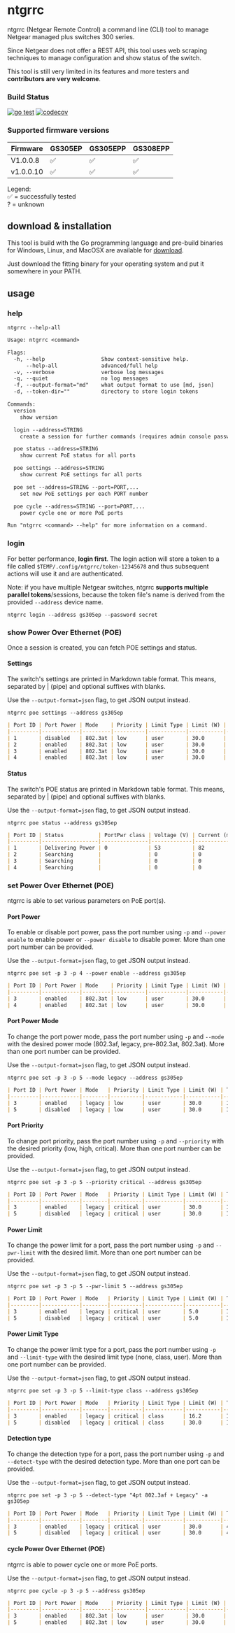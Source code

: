 # ntgrrc

ntgrrc (Netgear Remote Control) a command line (CLI) tool to manage Netgear managed plus switches 300 series.

Since Netgear does not offer a REST API, this tool uses web scraping techniques to
manage configuration and show status of the switch.

This tool is still very limited in its features and more testers and **contributors
are very welcome**.

### Build Status

[![go test](https://github.com/nitram509/ntgrrc/actions/workflows/go-test.yml/badge.svg)](https://github.com/nitram509/ntgrrc/actions/workflows/go-test.yml)
[![codecov](https://codecov.io/gh/nitram509/ntgrrc/branch/main/graph/badge.svg?token=8LVPP8JVKY)](https://codecov.io/gh/nitram509/ntgrrc)

### Supported firmware versions

| Firmware  | GS305EP | GS305EPP | GS308EPP |
|-----------|---------|----------|----------|
| V1.0.0.8  | ✅       | ✅        | ✅        |
| v1.0.0.10 | ✅       | ✅        | ✅        |

Legend: \
✅ = successfully tested \
?  = unknown


## download & installation

This tool is build with the Go programming language
and pre-build binaries for Windows, Linux, and MacOSX are available for [download](https://github.com/nitram509/ntgrrc/releases).

Just download the fitting binary for your operating system and put it somewhere in your PATH.

## usage

### help

```shell
ntgrrc --help-all
```

<!-- MARKDOWN-AUTO-DOCS:START (CODE:src=./help.txt) -->
<!-- The below code snippet is automatically added from ./help.txt -->
```txt
Usage: ntgrrc <command>

Flags:
  -h, --help                  Show context-sensitive help.
      --help-all              advanced/full help
  -v, --verbose               verbose log messages
  -q, --quiet                 no log messages
  -f, --output-format="md"    what output format to use [md, json]
  -d, --token-dir=""          directory to store login tokens

Commands:
  version
    show version

  login --address=STRING
    create a session for further commands (requires admin console password)

  poe status --address=STRING
    show current PoE status for all ports

  poe settings --address=STRING
    show current PoE settings for all ports

  poe set --address=STRING --port=PORT,...
    set new PoE settings per each PORT number

  poe cycle --address=STRING --port=PORT,...
    power cycle one or more PoE ports

Run "ntgrrc <command> --help" for more information on a command.
```
<!-- MARKDOWN-AUTO-DOCS:END -->

### login

For better performance, **login first**.
The login action will store a token to a file called ```$TEMP/.config/ntgrrc/token-12345678```
and thus subsequent actions will use it and are authenticated.

Note: if you have multiple Netgear switches, ntgrrc **supports multiple parallel tokens**/sessions,
because the token file's name is derived from the provided ```--address``` device name.

```shell
ntgrrc login --address gs305ep --password secret
```

### show Power Over Ethernet (POE)

Once a session is created, you can fetch POE settings and status.

#### Settings 

The switch's settings are printed in Markdown table format.
This means, separated by | (pipe) and optional suffixes with blanks.

Use the ```--output-format=json``` flag, to get JSON output instead.

```ntgrrc poe settings --address gs305ep```

```markdown
| Port ID | Port Power | Mode    | Priority | Limit Type | Limit (W) | Type     |
|---------|------------|---------|----------|------------|-----------|----------|
| 1       | disabled   | 802.3at | low      | user       | 30.0      | IEEE 802 |
| 2       | enabled    | 802.3at | low      | user       | 30.0      | IEEE 802 |
| 3       | enabled    | 802.3at | low      | user       | 30.0      | IEEE 802 |
| 4       | enabled    | 802.3at | low      | user       | 30.0      | IEEE 802 |
```

#### Status

The switch's POE status are printed in Markdown table format.
This means, separated by | (pipe) and optional suffixes with blanks.

Use the ```--output-format=json``` flag, to get JSON output instead.

```ntgrrc poe status --address gs305ep```

```markdown
| Port ID | Status           | PortPwr class | Voltage (V) | Current (mA) | PortPwr (W) | Temp. (°C) | Error status |
|---------|------------------|---------------|-------------|--------------|-------------|------------|--------------|
| 1       | Delivering Power | 0             | 53          | 82           | 4.40        | 30         | No Error     |
| 2       | Searching        |               | 0           | 0            | 0.00        | 30         | No Error     |
| 3       | Searching        |               | 0           | 0            | 0.00        | 30         | No Error     |
| 4       | Searching        |               | 0           | 0            | 0.00        | 30         | No Error     |
```

### set Power Over Ethernet (POE)

ntgrrc is able to set various parameters on PoE port(s).

#### Port Power

To enable or disable port power, pass the port number using `-p` and `--power enable` to enable power or `--power disable` to disable power. More than one port number can be provided.

Use the ```--output-format=json``` flag, to get JSON output instead.

```ntgrrc poe set -p 3 -p 4 --power enable --address gs305ep```

```markdown
| Port ID | Port Power | Mode    | Priority | Limit Type | Limit (W) | Type     |
|---------|------------|---------|----------|------------|-----------|----------|
| 3       | enabled    | 802.3at | low      | user       | 30.0      | IEEE 802 |
| 4       | enabled    | 802.3at | low      | user       | 30.0      | IEEE 802 |
```

#### Port Power Mode

To change the port power mode, pass the port number using `-p` and `--mode` with the desired power mode (802.3af, legacy, pre-802.3at, 802.3at). More than one port number can be provided.

Use the ```--output-format=json``` flag, to get JSON output instead.

```ntgrrc poe set -p 3 -p 5 --mode legacy --address gs305ep```

```markdown
| Port ID | Port Power | Mode   | Priority | Limit Type | Limit (W) | Type     |
|---------|------------|--------|----------|------------|-----------|----------|
| 3       | enabled    | legacy | low      | user       | 30.0      | IEEE 802 |
| 5       | disabled   | legacy | low      | user       | 30.0      | IEEE 802 |
```

#### Port Priority

To change port priority, pass the port number using `-p` and `--priority` with the desired priority (low, high, critical). More than one port number can be provided.

Use the ```--output-format=json``` flag, to get JSON output instead.

```ntgrrc poe set -p 3 -p 5 --priority critical --address gs305ep```

```markdown
| Port ID | Port Power | Mode   | Priority | Limit Type | Limit (W) | Type     |
|---------|------------|--------|----------|------------|-----------|----------|
| 3       | enabled    | legacy | critical | user       | 30.0      | IEEE 802 |
| 5       | disabled   | legacy | critical | user       | 30.0      | IEEE 802 |
```

#### Power Limit

To change the power limit for a port, pass the port number using `-p` and `--pwr-limit` with the desired limit. More than one port number can be provided. 

Use the ```--output-format=json``` flag, to get JSON output instead.

```ntgrrc poe set -p 3 -p 5 --pwr-limit 5 --address gs305ep```

```markdown
| Port ID | Port Power | Mode   | Priority | Limit Type | Limit (W) | Type     |
|---------|------------|--------|----------|------------|-----------|----------|
| 3       | enabled    | legacy | critical | user       | 5.0       | IEEE 802 |
| 5       | disabled   | legacy | critical | user       | 5.0       | IEEE 802 |
```

#### Power Limit Type

To change the power limit type for a port, pass the port number using `-p` and `--limit-type` with the desired limit type (none, class, user). More than one port number can be provided.

Use the ```--output-format=json``` flag, to get JSON output instead.

```ntgrrc poe set -p 3 -p 5 --limit-type class --address gs305ep```

```markdown
| Port ID | Port Power | Mode   | Priority | Limit Type | Limit (W) | Type     |
|---------|------------|--------|----------|------------|-----------|----------|
| 3       | enabled    | legacy | critical | class      | 16.2      | IEEE 802 |
| 5       | disabled   | legacy | critical | class      | 30.0      | IEEE 802 |
```

#### Detection type

To change the detection type for a port, pass the port number using `-p` and `--detect-type` with the desired detection type. More than one port can be provided.

Use the ```--output-format=json``` flag, to get JSON output instead.

```ntgrrc poe set -p 3 -p 5 --detect-type "4pt 802.3af + Legacy" -a gs305ep```

```markdown
| Port ID | Port Power | Mode   | Priority | Limit Type | Limit (W) | Type                 |
|---------|------------|--------|----------|------------|-----------|----------------------|
| 3       | enabled    | legacy | critical | user       | 30.0      | 4pt 802.3af + Legacy |
| 5       | disabled   | legacy | critical | user       | 30.0      | 4pt 802.3af + Legacy |
```

#### cycle Power Over Ethernet (POE)

ntgrrc is able to power cycle one or more PoE ports.

Use the ```--output-format=json``` flag, to get JSON output instead.

```ntgrrc poe cycle -p 3 -p 5 --address gs305ep```

```markdown
| Port ID | Port Power | Mode    | Priority | Limit Type | Limit (W) | Type     |
|---------|------------|---------|----------|------------|-----------|----------|
| 3       | enabled    | 802.3at | low      | user       | 30.0      | IEEE 802 |
| 5       | enabled    | 802.3at | low      | user       | 30.0      | IEEE 802 |
```
